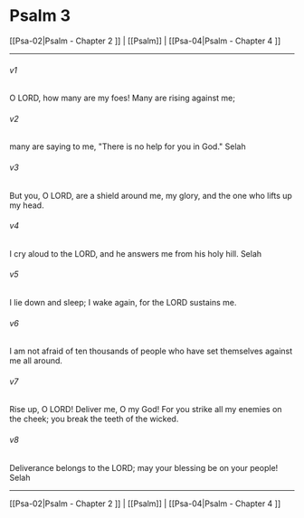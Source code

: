 # Psalm 3

[[Psa-02|Psalm - Chapter 2 ]] | [[Psalm]] | [[Psa-04|Psalm - Chapter 4 ]]
***

###### v1
O LORD, how many are my foes! Many are rising against me;
###### v2
many are saying to me, "There is no help for you in God." Selah
###### v3
But you, O LORD, are a shield around me, my glory, and the one who lifts up my head.
###### v4
I cry aloud to the LORD, and he answers me from his holy hill. Selah
###### v5
I lie down and sleep; I wake again, for the LORD sustains me.
###### v6
I am not afraid of ten thousands of people who have set themselves against me all around.
###### v7
Rise up, O LORD! Deliver me, O my God! For you strike all my enemies on the cheek; you break the teeth of the wicked.
###### v8
Deliverance belongs to the LORD; may your blessing be on your people! Selah

***

[[Psa-02|Psalm - Chapter 2 ]] | [[Psalm]] | [[Psa-04|Psalm - Chapter 4 ]]
